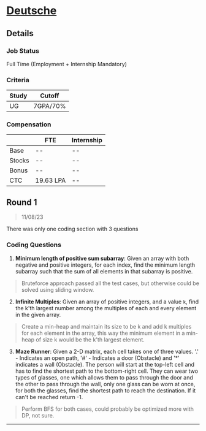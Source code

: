 # [Deutsche](http://www.db.com/)

## Details

### Job Status

Full Time (Employment + Internship Mandatory)

### Criteria

|Study|Cutoff|
|-----|------|
|UG|7GPA/70%|

[comment]: # (Any other details go under this. This is a comment)

### Compensation

||FTE|Internship|
|--|-----|------|
|Base|--|--|
|Stocks|--|--|
|Bonus|--|--|
|CTC|19.63 LPA|--|

[comment]: # (Details about the rounds go under this comment.)

## Round 1

> 11/08/23

[comment]: # (Summary of the sections and experience below this comment.)

There was only one coding section with 3 questions

### Coding Questions

1. **Minimum length of positive sum subarray**: Given an array with both negative and positive integers, for each index, find the minimum length subarray such that the sum of all elements in that subarray is positive.

> Bruteforce approach passed all the test cases, but otherwise could be solved using sliding window.

[comment]: # (Add any resources or links or code to this question under this comment.)

2. **Infinite Multiples**: Given an array of positive integers, and a value `k`, find the k'th largest number among the multiples of each and every element in the given array.

> Create a min-heap and maintain its size to be k and add k multiples for each element in the array, this way the minimum element in a min-heap of size k would be the k'th largest element.

[comment]: # (Add any resources or links or code to this question under this comment.)

3. **Maze Runner**: Given a 2-D matrix, each cell takes one of three values. '.' - Indicates an open path, '#' - Indicates a door (Obstacle) and '\*' indicates a wall (Obstacle). The person will start at the top-left cell and has to find the shortest path to the bottom-right cell. They can wear two types of glasses, one which allows them to pass through the door and the other to pass through the wall, only one glass can be worn at once, for both the glasses, find the shortest path to reach the destination. If it can't be reached return -1.

> Perform BFS for both cases, could probably be optimized more with DP, not sure.

[comment]: # (Add any resources or links or code to this question under this comment.) 

---
